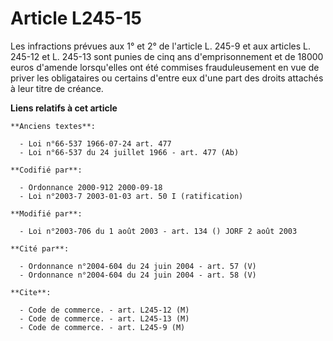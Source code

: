 # Article L245-15

Les infractions prévues aux 1° et 2° de l'article L. 245-9 et aux articles L. 245-12 et L. 245-13 sont punies de cinq ans
d'emprisonnement et de 18000 euros d'amende lorsqu'elles ont été commises frauduleusement en vue de priver les obligataires
ou certains d'entre eux d'une part des droits attachés à leur titre de créance.

**Liens relatifs à cet article**

	**Anciens textes**:

	  - Loi n°66-537 1966-07-24 art. 477
	  - Loi n°66-537 du 24 juillet 1966 - art. 477 (Ab)

	**Codifié par**:

	  - Ordonnance 2000-912 2000-09-18
	  - Loi n°2003-7 2003-01-03 art. 50 I (ratification)

	**Modifié par**:

	  - Loi n°2003-706 du 1 août 2003 - art. 134 () JORF 2 août 2003

	**Cité par**:

	  - Ordonnance n°2004-604 du 24 juin 2004 - art. 57 (V)
	  - Ordonnance n°2004-604 du 24 juin 2004 - art. 58 (V)

	**Cite**:

	  - Code de commerce. - art. L245-12 (M)
	  - Code de commerce. - art. L245-13 (M)
	  - Code de commerce. - art. L245-9 (M)
